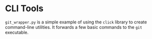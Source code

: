 # CLI Tools

`git_wrapper.py` is a simple example of using the `click` library to create
command-line utilities. It forwards a few basic commands to the `git`
executable.
